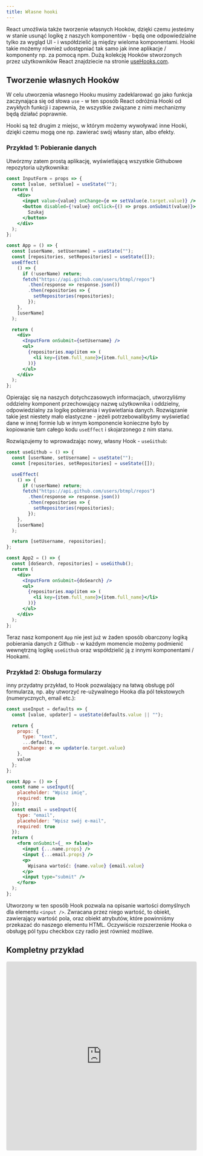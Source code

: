 ```yaml
---
title: Własne hooki
---
```


React umożliwia także tworzenie własnych Hooków, dzięki czemu jesteśmy w stanie usunąć logikę z naszych komponentów - będą one odpowiedzialne tylko za wygląd UI - i współdzielić ją między wieloma komponentami. Hooki takie możemy również udostępniać tak samo jak inne aplikacje / komponenty np. za pomocą npm. Dużą kolekcję Hooków stworzonych przez użytkowników React znajdziecie na stronie [useHooks.com](https://usehooks.com/).

## Tworzenie własnych Hooków

W celu utworzenia własnego Hooku musimy zadeklarować go jako funkcja zaczynająca się od słowa `use` - w ten sposób React odróżnia Hooki od zwykłych funkcji i zapewnia, że wszystkie związane z nimi mechanizmy będą działać poprawnie.

Hooki są też drugim z miejsc, w którym możemy wywoływać inne Hooki, dzięki czemu mogą one np. zawierać swój własny stan, albo efekty.

### Przykład 1: Pobieranie danych

Utwórzmy zatem prostą aplikację, wyświetlającą wszystkie Githubowe repozytoria użytkownika:

```jsx
const InputForm = props => {
  const [value, setValue] = useState("");
  return (
    <div>
      <input value={value} onChange={e => setValue(e.target.value)} />
      <button disabled={!value} onClick={() => props.onSubmit(value)}>
        Szukaj
      </button>
    </div>
  );
};

const App = () => {
  const [userName, setUsername] = useState("");
  const [repositories, setRepositories] = useState([]);
  useEffect(
    () => {
      if (!userName) return;
      fetch("https://api.github.com/users/btmpl/repos")
        .then(response => response.json())
        .then(repositories => {
          setRepositories(repositories);
        });
    },
    [userName]
  );

  return (
    <div>
      <InputForm onSubmit={setUsername} />
      <ul>
        {repositories.map(item => (
          <li key={item.full_name}>{item.full_name}</li>
        ))}
      </ul>
    </div>
  );
};
```

Opierając się na naszych dotychczasowych informacjach, utworzyliśmy oddzielny komponent przechowujący nazwę użytkownika i oddzielny, odpowiedzialny za logikę pobierania i wyświetlania danych. Rozwiązanie takie jest niestety mało elastyczne - jeżeli potrzebowalibyśmy wyświetlać dane w innej formie lub w innym komponencie konieczne było by kopiowanie tam całego kodu `useEffect` i skojarzonego z nim stanu.

Rozwiązujemy to wprowadzając nowy, własny Hook - `useGithub`:

```jsx
const useGithub = () => {
  const [userName, setUsername] = useState("");
  const [repositories, setRepositories] = useState([]);

  useEffect(
    () => {
      if (!userName) return;
      fetch("https://api.github.com/users/btmpl/repos")
        .then(response => response.json())
        .then(repositories => {
          setRepositories(repositories);
        });
    },
    [userName]
  );

  return [setUsername, repositories];
};

const App2 = () => {
  const [doSearch, repositories] = useGithub();
  return (
    <div>
      <InputForm onSubmit={doSearch} />
      <ul>
        {repositories.map(item => (
          <li key={item.full_name}>{item.full_name}</li>
        ))}
      </ul>
    </div>
  );
};
```

Teraz nasz komponent `App` nie jest już w żaden sposób obarczony logiką pobierania danych z Github - w każdym momencie możemy podmienić wewnętrzną logikę `useGithub` oraz współdzielić ją z innymi komponentami / Hookami.

### Przykład 2: Obsługa formularzy

inny przydatny przykład, to Hook pozwalający na łatwą obsługę pól formularza, np. aby utworzyć re-używalnego Hooka dla pól tekstowych (numerycznych, email etc.):

```jsx
const useInput = defaults => {
  const [value, updater] = useState(defaults.value || "");

  return {
    props: {
      type: "text",
      ...defaults,
      onChange: e => updater(e.target.value)
    },
    value
  };
};

const App = () => {
  const name = useInput({
    placeholder: "Wpisz imię",
    required: true
  });
  const email = useInput({
    type: "email",
    placeholder: "Wpisz swój e-mail",
    required: true
  });
  return (
    <form onSubmit={_ => false}>
      <input {...name.props} />
      <input {...email.props} />
      <p>
        Wpisana wartość: {name.value} {email.value}
      </p>
      <input type="submit" />
    </form>
  );
};
```

Utworzony w ten sposób Hook pozwala na opisanie wartości domyślnych dla elementu `<input />`. Zwracana przez niego wartość, to obiekt, zawierający wartość pola, oraz obiekt atrybutów, które powinniśmy przekazać do naszego elementu HTML. Oczywiście rozszerzenie Hooka o obsługę pól typu checkbox czy radio jest również możliwe.

## Kompletny przykład

<iframe src="https://codesandbox.io/embed/20ml6o0yzn" style="width:100%; height:500px; border:0; border-radius: 4px; overflow:hidden;" sandbox="allow-modals allow-forms allow-popups allow-scripts allow-same-origin"></iframe>
